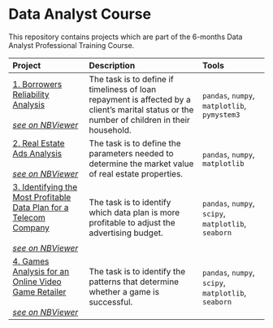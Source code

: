 # Data Analyst Course

This repository contains projects which are part of the 6-months Data Analyst Professional Training Course. 

| Project | Description | Tools |
| :-------------------- | :--------------------- |:---------------------------|
| [1. Borrowers Reliability Analysis](https://github.com/plgesha/data-analyst-professional-training-course-projects/tree/master/Borrowers%20Reliability%20Analysis) <br /><br />*[see on NBViewer](https://nbviewer.org/github/plgesha/data-analyst-professional-training-course-projects/blob/master/Borrowers%20Reliability%20Analysis/borrowers_reliability_analysis.ipynb)*| The task is to define if timeliness of loan repayment is affected by a client’s marital status or the number of children in their household. | `pandas`, `numpy`, `matplotlib`, `pymystem3` |
| [2. Real Estate Ads Analysis](https://github.com/plgesha/data-analyst-professional-training-course-projects/tree/master/Real%20Estate%20Ads%20Analysis) <br /><br />*[see on NBViewer](https://nbviewer.org/github/plgesha/data-analyst-professional-training-course-projects/blob/master/Real%20Estate%20Ads%20Analysis/Real%20Estate%20Ads%20Analysis.ipynb)*| The task is to define the parameters needed to determine the market value of real estate properties. | `pandas`, `numpy`, `matplotlib` |
| [3. Identifying the Most Profitable Data Plan for a Telecom Company](https://github.com/plgesha/data-analyst-professional-training-course-projects/tree/master/Identifying%20the%20most%20profitable%20data%20plan%20for%20a%20telecom%20company) <br /><br />*[see on NBViewer](https://nbviewer.org/github/plgesha/data-analyst-professional-training-course-projects/blob/master/Identifying%20the%20most%20profitable%20data%20plan%20for%20a%20telecom%20company/Identifying%20the%20most%20profitable%20data%20plan%20for%20a%20telecom%20company.ipynb)*| The task is to identify which data plan is more profitable to adjust the advertising budget. | `pandas`, `numpy`, `scipy`, `matplotlib`, `seaborn` |
| [4. Games Analysis for an Online Video Game Retailer](https://github.com/plgesha/data-analyst-professional-training-course-projects/tree/master/Games%20Analysis%20for%20an%20Online%20Video%20Games%20Retailer) <br /><br />*[see on NBViewer](https://nbviewer.org/github/plgesha/data-analyst-professional-training-course-projects/blob/e7cb9ca747c580925484d01378cd28d112a9a82c/Games%20Analysis%20for%20an%20Online%20Video%20Games%20Retailer/Games%20Analysis%20for%20an%20Online%20Video%20Game%20Retailer.ipynb)*| The task is to identify the patterns that determine whether a game is successful. | `pandas`, `numpy`, `scipy`, `matplotlib`, `seaborn` |
